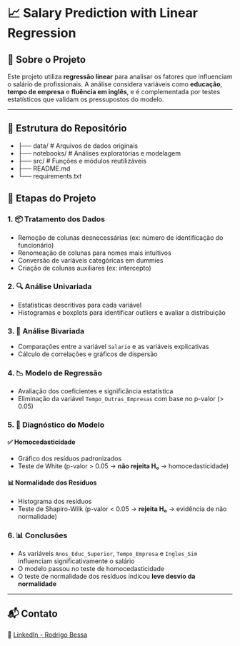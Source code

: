 # 📈 Salary Prediction with Linear Regression

## 📝 Sobre o Projeto  
Este projeto utiliza **regressão linear** para analisar os fatores que influenciam o salário de profissionais. A análise considera variáveis como **educação**, **tempo de empresa** e **fluência em inglês**, e é complementada por testes estatísticos que validam os pressupostos do modelo.

---

## 📁 Estrutura do Repositório

- ├── data/ # Arquivos de dados originais
- ├── notebooks/ # Análises exploratórias e modelagem
- ├── src/ # Funções e módulos reutilizáveis
- ├── README.md
- └── requirements.txt

## 🔄 Etapas do Projeto

### 1. 📦 Tratamento dos Dados  
- Remoção de colunas desnecessárias (ex: número de identificação do funcionário)  
- Renomeação de colunas para nomes mais intuitivos  
- Conversão de variáveis categóricas em dummies  
- Criação de colunas auxiliares (ex: intercepto)  

### 2. 🔍 Análise Univariada  
- Estatísticas descritivas para cada variável  
- Histogramas e boxplots para identificar outliers e avaliar a distribuição  

### 3. 🔗 Análise Bivariada  
- Comparações entre a variável `Salario` e as variáveis explicativas  
- Cálculo de correlações e gráficos de dispersão  

### 4. 📉 Modelo de Regressão  
- Avaliação dos coeficientes e significância estatística  
- Eliminação da variável `Tempo_Outras_Empresas` com base no p-valor (> 0.05)  

### 5. 🧪 Diagnóstico do Modelo

#### ✅ Homocedasticidade  
- Gráfico dos resíduos padronizados  
- Teste de White (p-valor > 0.05 → **não rejeita H₀** → homocedasticidade)

#### 📊 Normalidade dos Resíduos  
- Histograma dos resíduos  
- Teste de Shapiro-Wilk (p-valor < 0.05 → **rejeita H₀** → evidência de não normalidade)

### 6. 📊 Conclusões  
- As variáveis `Anos_Educ_Superior`, `Tempo_Empresa` e `Ingles_Sim` influenciam significativamente o salário  
- O modelo passou no teste de homocedasticidade  
- O teste de normalidade dos resíduos indicou **leve desvio da normalidade**  

---

## 📬 Contato  
🔗 [LinkedIn - Rodrigo Bessa](https://www.linkedin.com/in/rodrigo-bessa/)
